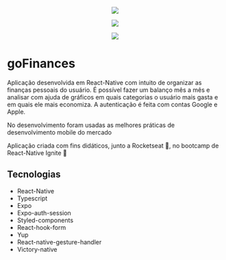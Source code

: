 <p align="center">
  <img src="https://user-images.githubusercontent.com/24718475/143626572-ea6edf97-e27c-47ab-91cf-530f11a24896.png">
</p>

<p align="center">
  <img src="https://user-images.githubusercontent.com/24718475/143626576-682f484a-2908-4b67-89a5-5aebf50ae6ba.png">
</p>

<p align="center">
  <img src="https://user-images.githubusercontent.com/24718475/143626579-0e8e3e6c-663e-4f98-9db6-6ddd27cd2afa.png">
</p>

<h1>goFinances</h1>
<p>
  Aplicação desenvolvida em React-Native com intuito de organizar as finanças pessoais do usuário. É possível fazer um balanço mês a mês e analisar com ajuda de gráficos em quais categorias o usuário mais gasta e em quais ele mais economiza. A autenticação é feita com contas Google e Apple.
</p>
<p>
  No desenvolvimento foram usadas as melhores práticas de desenvolvimento mobile do mercado
<p>
  Aplicação criada com fins didáticos, junto a Rocketseat 💜, no bootcamp de React-Native Ignite 🚀
</p>

<h2>Tecnologias</h2>
<ul>
  <li>React-Native</li>
  <li>Typescript</li>
  <li>Expo</li>
  <li>Expo-auth-session</li>
  <li>Styled-components</li>
  <li>React-hook-form</li>
  <li>Yup</li>
  <li>React-native-gesture-handler</li>
  <li>Victory-native</li>
</ul>
